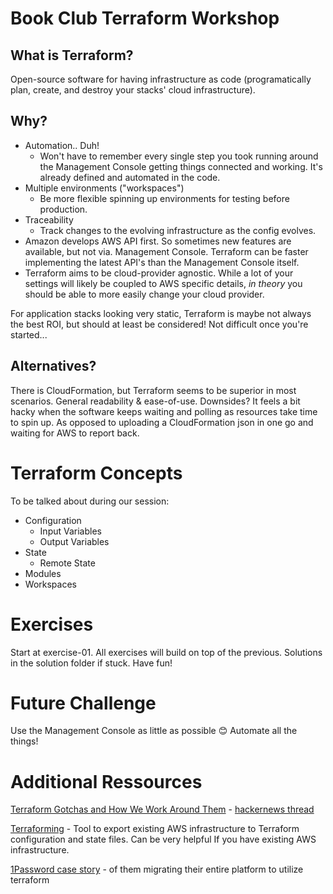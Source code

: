 # Book Club Terraform Workshop

## What is Terraform?

Open-source software for having infrastructure as code (programatically plan, create, and destroy your stacks' cloud infrastructure).

## Why?

* Automation.. Duh!
    * Won't have to remember every single step you took running around the Management Console getting things connected and working. It's already defined and automated in the code.
* Multiple environments ("workspaces")
  * Be more flexible spinning up environments for testing before production.
* Traceability
    * Track changes to the evolving infrastructure as the config evolves.
* Amazon develops AWS API first. So sometimes new features are available, but not via. Management Console. Terraform can be faster implementing the latest API's than the Management Console itself.
* Terraform aims to be cloud-provider agnostic. While a lot of your settings will likely be coupled to AWS specific details, *in theory* you should be able to more easily change your cloud provider.

For application stacks looking very static, Terraform is maybe not always the best ROI, but should at least be considered! Not difficult once you're started...

## Alternatives?

There is CloudFormation, but Terraform seems to be superior in most scenarios. General readability & ease-of-use. Downsides? It feels a bit hacky when the software keeps waiting and polling as resources take time to spin up. As opposed to uploading a CloudFormation json in one go and waiting for AWS to report back.

# Terraform Concepts

To be talked about during our session:

* Configuration
    * Input Variables
    * Output Variables
* State
    * Remote State 
* Modules
* Workspaces

# Exercises

Start at exercise-01. All exercises will build on top of the previous. Solutions in the solution folder if stuck. Have fun!

# Future Challenge

Use the Management Console as little as possible 😊 Automate all the things!

# Additional Ressources

[Terraform Gotchas and How We Work Around Them](http://heap.engineering/terraform-gotchas/) - [hackernews thread](https://news.ycombinator.com/item?id=14539814)

[Terraforming](https://github.com/dtan4/terraforming) - Tool to export existing AWS infrastructure to Terraform configuration and state files. Can be very helpful If you have existing AWS infrastructure. 

[1Password case story](https://blog.agilebits.com/2018/01/25/terraforming-1password/) - of them migrating their entire platform to utilize terraform
